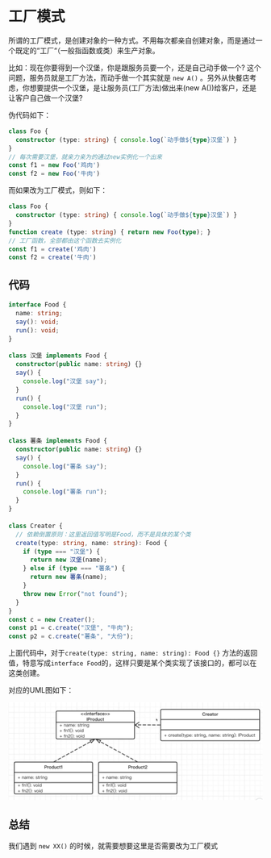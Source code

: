 # 工厂模式

所谓的工厂模式，是创建对象的一种方式。不用每次都亲自创建对象，而是通过一个既定的“工厂“（一般指函数或类）来生产对象。

比如：现在你要得到一个汉堡，你是跟服务员要一个，还是自己动手做一个? 这个问题，服务员就是工厂方法，而动手做一个其实就是 `new A()` 。另外从快餐店考虑，你想要提供一个汉堡，是让服务员(工厂方法)做出来(new A())给客户，还是让客户自己做一个汉堡?

伪代码如下：

```ts
class Foo {
  constructor (type: string) { console.log(`动手做${type}汉堡`) }
}
// 每次需要汉堡，就亲力亲为的通过new实例化一个出来
const f1 = new Foo('鸡肉')
const f2 = new Foo('牛肉')
```

而如果改为工厂模式，则如下：

```ts
class Foo {
  constructor (type: string) { console.log(`动手做${type}汉堡`) }
}
function create (type: string) { return new Foo(type); }
// 工厂函数，全部都由这个函数去实例化
const f1 = create('鸡肉')
const f2 = create('牛肉')
```

## 代码

```ts
interface Food {
  name: string;
  say(): void;
  run(): void;
}

class 汉堡 implements Food {
  constructor(public name: string) {}
  say() {
    console.log("汉堡 say");
  }
  run() {
    console.log("汉堡 run");
  }
}

class 薯条 implements Food {
  constructor(public name: string) {}
  say() {
    console.log("薯条 say");
  }
  run() {
    console.log("薯条 run");
  }
}

class Creater {
  // 依赖倒置原则：这里返回值写明是Food，而不是具体的某个类
  create(type: string, name: string): Food {
    if (type === "汉堡") {
      return new 汉堡(name);
    } else if (type === "薯条") {
      return new 薯条(name);
    }
    throw new Error("not found");
  }
}
const c = new Creater();
const p1 = c.create("汉堡", "牛肉");
const p2 = c.create("薯条", "大份");
```

上面代码中，对于`create(type: string, name: string): Food {}` 方法的返回值，特意写成`interface Food`的，这样只要是某个类实现了该接口的，都可以在这类创建。

对应的UML图如下：

![gognchang-uml](./img/gognchang-uml.png)





## 总结

我们遇到 `new XX()` 的时候，就需要想要这里是否需要改为工厂模式